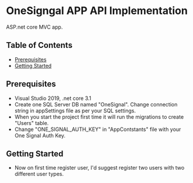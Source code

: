 # OneSigngal APP API Implementation

ASP.net core MVC app.

## Table of Contents

- [Prerequisites](#prerequisites)
- [Getting Started](#getting-started)

## Prerequisites
- Visual Studio 2019, .net core 3.1
- Create one SQL Server DB named "OneSignal". Change connection string in appSettings file as per your SQL settings.
- When you start the project first time it will run the migrations to create "Users" table.
- Change "ONE_SIGNAL_AUTH_KEY" in "AppContstants" file with your One Signal Auth Key.

## Getting Started
- Now on first time register user, I'd suggest register two users with two different user types.

